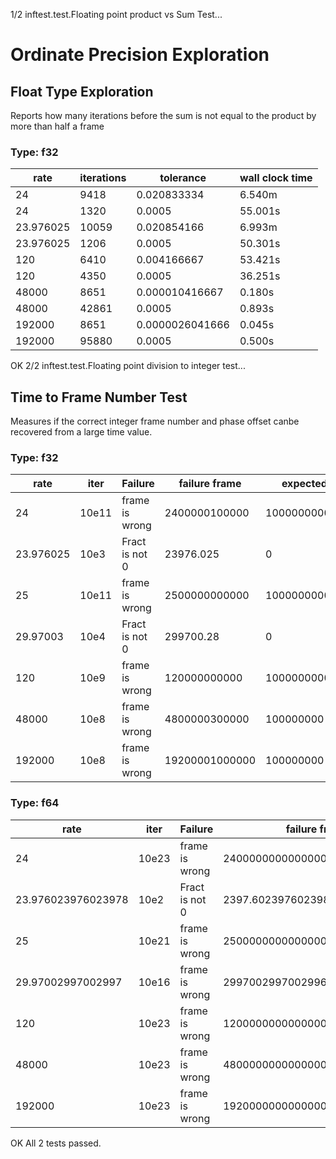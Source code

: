 1/2 inftest.test.Floating point product vs Sum Test...

# Ordinate Precision Exploration


## Float Type Exploration
Reports how many iterations before the sum is not equal to the product by more than half a frame

### Type: f32
 
 | rate | iterations | tolerance | wall clock time |
 |------|------------|-----------|-----------------|
 | 24 | 9418 | 0.020833334 | 6.540m |
 | 24 | 1320 | 0.0005 | 55.001s |
 | 23.976025 | 10059 | 0.020854166 | 6.993m |
 | 23.976025 | 1206 | 0.0005 | 50.301s |
 | 120 | 6410 | 0.004166667 | 53.421s |
 | 120 | 4350 | 0.0005 | 36.251s |
 | 48000 | 8651 | 0.000010416667 | 0.180s |
 | 48000 | 42861 | 0.0005 | 0.893s |
 | 192000 | 8651 | 0.0000026041666 | 0.045s |
 | 192000 | 95880 | 0.0005 | 0.500s |

OK
2/2 inftest.test.Floating point division to integer test...

## Time to Frame Number Test
Measures if the correct integer frame number and phase offset canbe recovered from a large time value.

### Type: f32
 
 | rate | iter | Failure | failure frame | expected | measured |
 |------|------|---------|---------------|----------|----------|
 | 24 | 10e11 | frame is wrong | 2400000100000 |  100000000000 | 100000006144 |
 | 23.976025 | 10e3 | Fract is not 0 | 23976.025 | 0 | 0.000061035156 |
 | 25 | 10e11 | frame is wrong | 2500000000000 |  100000000000 | 99999997952 |
 | 29.97003 | 10e4 | Fract is not 0 | 299700.28 | 0 | 0.99902344 |
 | 120 | 10e9 | frame is wrong | 120000000000 |  1000000000 | 1000000064 |
 | 48000 | 10e8 | frame is wrong | 4800000300000 |  100000000 | 100000008 |
 | 192000 | 10e8 | frame is wrong | 19200001000000 |  100000000 | 100000008 |

### Type: f64
 
 | rate | iter | Failure | failure frame | expected | measured |
 |------|------|---------|---------------|----------|----------|
 | 24 | 10e23 | frame is wrong | 2400000000000000000000000 |  100000000000000000000000 | 100000000000000008388608 |
 | 23.976023976023978 | 10e2 | Fract is not 0 | 2397.602397602398 | 0 | 0.000000000000014210854715202004 |
 | 25 | 10e21 | frame is wrong | 25000000000000000000000 |  1000000000000000000000 | 999999999999999868928 |
 | 29.97002997002997 | 10e16 | frame is wrong | 299700299700299650 |  10000000000000000 | 9999999999999998 |
 | 120 | 10e23 | frame is wrong | 12000000000000000000000000 |  100000000000000000000000 | 99999999999999991611392 |
 | 48000 | 10e23 | frame is wrong | 4800000000000000000000000000 |  100000000000000000000000 | 99999999999999991611392 |
 | 192000 | 10e23 | frame is wrong | 19200000000000000000000000000 |  100000000000000000000000 | 99999999999999991611392 |

OK
All 2 tests passed.
